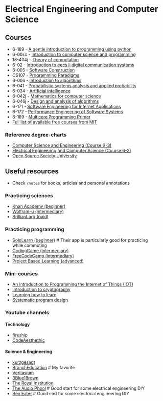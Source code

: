 # Electrical Engineering and Computer Science

## Courses
- 6-189 - [A gentle introduction to programming using python](https://ocw.mit.edu/courses/electrical-engineering-and-computer-science/6-189-a-gentle-introduction-to-programming-using-python-january-iap-2011/)
- 6-00sc - [Introduction to computer science and programming](https://ocw.mit.edu/courses/electrical-engineering-and-computer-science/6-00sc-introduction-to-computer-science-and-programming-spring-2011/)
- 18-404j - [Theory of computation](https://ocw.mit.edu/courses/18-404j-theory-of-computation-fall-2020/)
- 6-02 - [Introduction to eecs ii digital communication systems](https://ocw.mit.edu/courses/6-02-introduction-to-eecs-ii-digital-communication-systems-fall-2012/)
- 6-005 - [Software Construction](https://ocw.mit.edu/ans7870/6/6.005/s16/)
- CS107 - [Programming Paradigms](https://see.stanford.edu/Course/CS107)
- 6-006 - [Introduction to algorithms](https://ocw.mit.edu/courses/electrical-engineering-and-computer-science/6-006-introduction-to-algorithms-fall-2011/)
- 6-041 - [Probabilistic systems analysis and applied probability](https://ocw.mit.edu/courses/electrical-engineering-and-computer-science/6-041-probabilistic-systems-analysis-and-applied-probability-fall-2010/)
- 6-034 - [Artificial intelligence](https://ocw.mit.edu/courses/electrical-engineering-and-computer-science/6-034-artificial-intelligence-fall-2010/)
- 6-042j - [Mathematics for computer science](https://ocw.mit.edu/courses/6-042j-mathematics-for-computer-science-fall-2010/)
- 6-046j - [Design and analysis of algorithms](https://ocw.mit.edu/courses/electrical-engineering-and-computer-science/6-046j-design-and-analysis-of-algorithms-spring-2015/)
- 6-171 - [Software Engineering for Internet Applications](https://ocw.mit.edu/courses/electrical-engineering-and-computer-science/6-171-software-engineering-for-internet-applications-fall-2003/)
- 6-172 - [Performance Engineering of Software Systems](https://ocw.mit.edu/courses/electrical-engineering-and-computer-science/6-172-performance-engineering-of-software-systems-fall-2010/)
- 6-189 - [Multicore Programming Primer](https://ocw.mit.edu/courses/electrical-engineering-and-computer-science/6-189-multicore-programming-primer-january-iap-2007/)
- [Full list of available free courses from MIT](https://ocw.mit.edu/courses/electrical-engineering-and-computer-science/)

### Reference degree-charts
* [Computer Science and Engineering (Course 6-3)](http://catalog.mit.edu/degree-charts/computer-science-engineering-course-6-3/)
* [Electrical Engineering and Computer Science (Course 6-2)](http://catalog.mit.edu/degree-charts/electrical-engineering-computer-science-course-6-2/)
* [Open Source Society University](https://github.com/ossu/computer-science)

## Useful resources
- Check `/notes` for books, articles and personal annotations

### Practicing sciences
* [Khan Academy (beginner)](https://www.khanacademy.org/math/)
* [Wolfram-u (intermediary)](https://www.wolfram.com/wolfram-u/catalog/mathematics/)
* [Brilliant.org (paid)](https://brilliant.org/)

### Practicing programming
* [SoloLearn (beginner)](https://www.sololearn.com/learning) # Their app is particularly good for practicing while commuting
* [CodingGame (intermediary)](https://www.codingame.com/start)
* [FreeCodeCamp (intermediary)](https://www.freecodecamp.org/)
* [Project Based Learning (advanced)](https://github.com/practical-tutorials/project-based-learning)

### Mini-courses
* [An Introduction to Programming the Internet of Things (IOT)](https://www.coursera.org/specializations/iot)
* [Introduction to cryptography](https://www.wolfram.com/wolfram-u/introduction-to-cryptography)
* [Learning how to learn](https://www.coursera.org/learn/learning-how-to-learn)
* [Systematic program design](https://www.youtube.com/@systematicprogramdesign7962)

### Youtube channels
#### Technology
* [fireship](https://www.youtube.com/@Fireship)
* [CodeAesthethic](https://www.youtube.com/@CodeAesthetic)
#### Science & Engineering
* [kurzgesagt](https://www.youtube.com/@kurzgesagt)
* [BranchEducation](https://www.youtube.com/@BranchEducation) # My favorite
* [Veritasium](https://www.youtube.com/@veritasium)
* [3Blue1Brown](https://www.youtube.com/@3blue1brown)
* [The Royal Institution](https://www.youtube.com/@TheRoyalInstitution)
* [The Audio Phool](https://www.youtube.com/@TheAudioPhool) # Good start for some electrical engineering DIY
* [Ben Eater](https://www.youtube.com/@BenEater) # Good end for some electrical engineering DIY 

